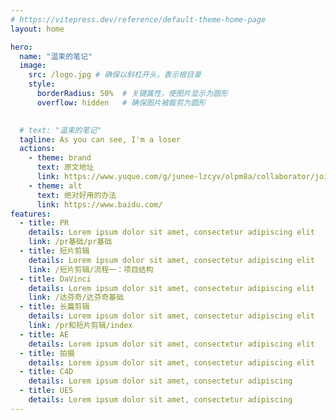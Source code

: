 ```yaml
---
# https://vitepress.dev/reference/default-theme-home-page
layout: home

hero:
  name: "温束的笔记"
  image: 
    src: /logo.jpg # 确保以斜杠开头，表示根目录
    style: 
      borderRadius: 50%  # 关键属性，使图片显示为圆形
      overflow: hidden   # 确保图片被裁剪为圆形
    

  # text: "温束的笔记"
  tagline: As you can see, I'm a loser
  actions:
    - theme: brand
      text: 原文地址
      link: https://www.yuque.com/g/junee-lzcyv/olpm8a/collaborator/join?token=WHcv5tC10egeNAGT&source=book_collaborator# 《剪辑》
    - theme: alt
      text: 绝对好用的办法
      link: https://www.baidu.com/
features:
  - title: PR
    details: Lorem ipsum dolor sit amet, consectetur adipiscing elit
    link: /pr基础/pr基础
  - title: 短片剪辑
    details: Lorem ipsum dolor sit amet, consectetur adipiscing elit
    link: /短片剪辑/流程一：项目结构
  - title: DaVinci
    details: Lorem ipsum dolor sit amet, consectetur adipiscing elit
    link: /达芬奇/达芬奇基础
  - title: 长篇剪辑
    details: Lorem ipsum dolor sit amet, consectetur adipiscing elit
    link: /pr和短片剪辑/index
  - title: AE
    details: Lorem ipsum dolor sit amet, consectetur adipiscing elit
  - title: 拍摄
    details: Lorem ipsum dolor sit amet, consectetur adipiscing elit
  - title: C4D
    details: Lorem ipsum dolor sit amet, consectetur adipiscing 
  - title: UE5
    details: Lorem ipsum dolor sit amet, consectetur adipiscing 
---
```


